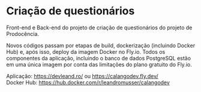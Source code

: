 # Criação de questionários
Front-end e Back-end do projeto de criação de questionários do projeto de Prodocência.

Novos códigos passam por etapas de build, dockerização (incluindo Docker Hub) e, após isso, deploy da imagem Docker no Fly.io.
Todos os componentes da aplicação, incluindo o banco de dados PostgreSQL estão em uma única imagem por conta das limitações do plano gratuito do Fly.io.

Aplicação: https://devleand.ro/ ou https://calangodev.fly.dev/ <br>
Docker Hub: https://hub.docker.com/r/leandromusser/calangodev
